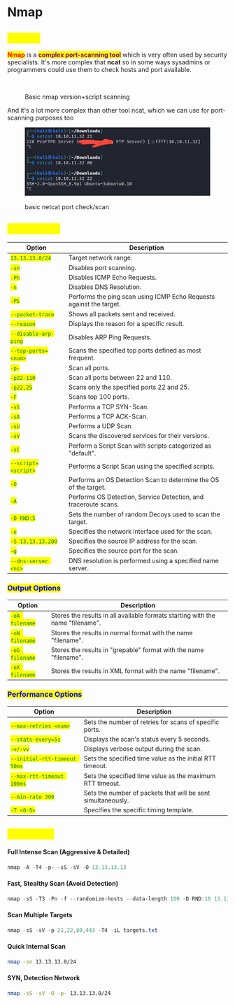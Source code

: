 # Nmap

## <mark style="color:yellow;">ABOUT</mark>

<mark style="color:red;">**Nmap**</mark> is a <mark style="color:purple;">**complex port-scanning tool**</mark> which is very often used by security specialists. It's more complex that **ncat** so in some ways sysadmins or programmers could use them to check hosts and port available.

<figure><img src="../.gitbook/assets/photo_2024-10-22_15-37-44.jpg" alt=""><figcaption><p>Basic nmap version+script scanning</p></figcaption></figure>

And it's a lot more complex than other tool ncat, which we can use for port-scanning purposes too

<figure><img src="../.gitbook/assets/image (1) (1) (1) (1) (1) (1).png" alt=""><figcaption><p>basic netcat port check/scan</p></figcaption></figure>

## <mark style="color:yellow;">CheatSheet</mark>

| Option                                                 | Description                                                         |
| ------------------------------------------------------ | ------------------------------------------------------------------- |
| <mark style="color:green;">`13.13.13.0/24`</mark>      | Target network range.                                               |
| <mark style="color:green;">`-sn`</mark>                | Disables port scanning.                                             |
| <mark style="color:green;">`-Pn`</mark>                | Disables ICMP Echo Requests.                                        |
| <mark style="color:green;">`-n`</mark>                 | Disables DNS Resolution.                                            |
| <mark style="color:green;">`-PE`</mark>                | Performs the ping scan using ICMP Echo Requests against the target. |
| <mark style="color:green;">`--packet-trace`</mark>     | Shows all packets sent and received.                                |
| <mark style="color:green;">`--reason`</mark>           | Displays the reason for a specific result.                          |
| <mark style="color:green;">`--disable-arp-ping`</mark> | Disables ARP Ping Requests.                                         |
| <mark style="color:green;">`--top-ports=<num>`</mark>  | Scans the specified top ports defined as most frequent.             |
| <mark style="color:green;">`-p-`</mark>                | Scan all ports.                                                     |
| <mark style="color:green;">`-p22-110`</mark>           | Scan all ports between 22 and 110.                                  |
| <mark style="color:green;">`-p22,25`</mark>            | Scans only the specified ports 22 and 25.                           |
| <mark style="color:green;">`-F`</mark>                 | Scans top 100 ports.                                                |
| <mark style="color:green;">`-sS`</mark>                | Performs a TCP SYN-Scan.                                            |
| <mark style="color:green;">`-sA`</mark>                | Performs a TCP ACK-Scan.                                            |
| <mark style="color:green;">`-sU`</mark>                | Performs a UDP Scan.                                                |
| <mark style="color:green;">`-sV`</mark>                | Scans the discovered services for their versions.                   |
| <mark style="color:green;">`-sC`</mark>                | Perform a Script Scan with scripts categorized as "default".        |
| <mark style="color:green;">`--script=<script>`</mark>  | Performs a Script Scan using the specified scripts.                 |
| <mark style="color:green;">`-O`</mark>                 | Performs an OS Detection Scan to determine the OS of the target.    |
| <mark style="color:green;">`-A`</mark>                 | Performs OS Detection, Service Detection, and traceroute scans.     |
| <mark style="color:green;">`-D RND:5`</mark>           | Sets the number of random Decoys used to scan the target.           |
| <mark style="color:green;">`-e`</mark>                 | Specifies the network interface used for the scan.                  |
| <mark style="color:green;">`-S 13.13.13.200`</mark>    | Specifies the source IP address for the scan.                       |
| <mark style="color:green;">`-g`</mark>                 | Specifies the source port for the scan.                             |
| <mark style="color:green;">`--dns-server <ns>`</mark>  | DNS resolution is performed using a specified name server.          |

### <mark style="color:blue;">Output Options</mark>

| Option                                           | Description                                                                    |
| ------------------------------------------------ | ------------------------------------------------------------------------------ |
| <mark style="color:green;">`-oA filename`</mark> | Stores the results in all available formats starting with the name "filename". |
| <mark style="color:green;">`-oN filename`</mark> | Stores the results in normal format with the name "filename".                  |
| <mark style="color:green;">`-oG filename`</mark> | Stores the results in "grepable" format with the name "filename".              |
| <mark style="color:green;">`-oX filename`</mark> | Stores the results in XML format with the name "filename".                     |

### <mark style="color:blue;">Performance Options</mark>

| Option                                                         | Description                                                  |
| -------------------------------------------------------------- | ------------------------------------------------------------ |
| <mark style="color:green;">`--max-retries <num>`</mark>        | Sets the number of retries for scans of specific ports.      |
| <mark style="color:green;">`--stats-every=5s`</mark>           | Displays the scan's status every 5 seconds.                  |
| <mark style="color:green;">`-v/-vv`</mark>                     | Displays verbose output during the scan.                     |
| <mark style="color:green;">`--initial-rtt-timeout 50ms`</mark> | Sets the specified time value as the initial RTT timeout.    |
| <mark style="color:green;">`--max-rtt-timeout 100ms`</mark>    | Sets the specified time value as the maximum RTT timeout.    |
| <mark style="color:green;">`--min-rate 300`</mark>             | Sets the number of packets that will be sent simultaneously. |
| <mark style="color:green;">`-T <0-5>`</mark>                   | Specifies the specific timing template.                      |

## <mark style="color:yellow;">Templates</mark>

#### **Full Intense Scan (Aggressive & Detailed)**

```powershell
nmap -A -T4 -p- -sS -sV -O 13.13.13.13
```

#### Fast, Stealthy Scan (Avoid Detection)

```powershell
nmap -sS -T3 -Pn -f --randomize-hosts --data-length 100 -D RND:10 13.13.13.13
```

#### **Scan Multiple Targets**

```powershell
nmap -sS -sV -p 21,22,80,443 -T4 -iL targets.txt
```

#### Quick Internal Scan

```bash
nmap -sn 13.13.13.0/24
```

#### SYN, Detection Network

```bash
nmap -sS -sV -O -p- 13.13.13.0/24
```
